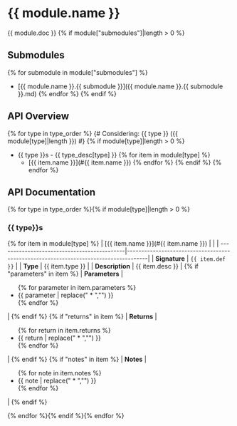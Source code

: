 # {{ module.name }}

{{ module.doc }}
{% if module["submodules"]|length > 0 %}

## Submodules
{% for submodule in module["submodules"] %}
 * [{{ module.name }}.{{ submodule }}]({{ module.name }}.{{ submodule }}.md)
{% endfor %}
{% endif %}

## API Overview
{% for type in type_order %}
{# Considering: {{ type }} ({{ module[type]|length }}) #}
{% if module[type]|length > 0 %}
* {{ type }}s - {{ type_desc[type] }}
{% for item in module[type] %}
  * [{{ item.name }}](#{{ item.name }})
{% endfor %}
{% endif %}
{% endfor %}

## API Documentation

{% for type in type_order %}{% if module[type]|length > 0 %}
### {{ type}}s

{% for item in module[type] %}
| [{{ item.name }}](#{{ item.name }})         |                                                                                     |
| --------------------------------------------|-------------------------------------------------------------------------------------|
| **Signature**                               | `{{ item.def }}`                                                                    |
| **Type**                                    | {{ item.type }}                                                                     |
| **Description**                             | {{ item.desc }}                                                                     |
{% if "parameters" in item %}
| **Parameters**                              | <ul>{% for parameter in item.parameters %}<li>{{ parameter | replace(" * ","") }}</li>{% endfor %}</ul> |
{% endif %}
{% if "returns" in item %}
| **Returns**                                 | <ul>{% for return in item.returns %}<li>{{ return | replace(" * ","") }}</li>{% endfor %}</ul>          |
{% endif %}
{% if "notes" in item %}
| **Notes**                                   | <ul>{% for note in item.notes %}<li>{{ note | replace(" * ","") }}</li>{% endfor %}</ul>                |
{% endif %}

{% endfor %}{% endif %}{% endfor %}
